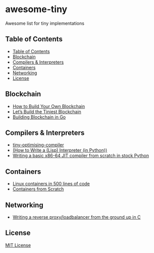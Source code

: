 # awesome-tiny

Awesome list for tiny implementations

## Table of Contents

<!-- TOC depthFrom:2 depthTo:6 withLinks:1 updateOnSave:1 orderedList:0 -->

* [Table of Contents](#table-of-contents)
* [Blockchain](#blockchain)
* [Compilers & Interpreters](#compilers-interpreters)
* [Containers](#containers)
* [Networking](#networking)
* [License](#license)

<!-- /TOC -->

## Blockchain

* [How to Build Your Own Blockchain](https://bigishdata.com/2017/10/17/write-your-own-blockchain-part-1-creating-storing-syncing-displaying-mining-and-proving-work/)
* [Let’s Build the Tiniest Blockchain](https://medium.com/crypto-currently/lets-build-the-tiniest-blockchain-e70965a248b)
* [Building Blockchain in Go](https://jeiwan.cc/posts/building-blockchain-in-go-part-1/)

## Compilers & Interpreters

* [tiny-optimising-compiler](https://github.com/bollu/tiny-optimising-compiler)
* [(How to Write a (Lisp) Interpreter (in Python)) ](http://norvig.com/lispy.html)
* [Writing a basic x86-64 JIT compiler from scratch in stock Python](https://github.com/cslarsen/minijit)

## Containers

* [Linux containers in 500 lines of code](https://blog.lizzie.io/linux-containers-in-500-loc.html)
* [Containers from Scratch](https://ericchiang.github.io/post/containers-from-scratch/)

## Networking

* [Writing a reverse proxy/loadbalancer from the ground up in C](http://www.gilesthomas.com/2013/08/writing-a-reverse-proxyloadbalancer-from-the-ground-up-in-c-part-0/)

## License

[MIT License](LICENSE)
